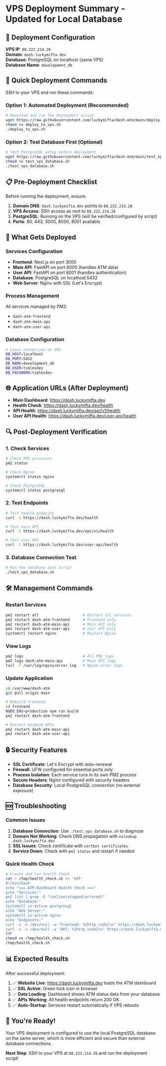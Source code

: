 # VPS Deployment Summary - Updated for Local Database

## 🎯 Deployment Configuration

**VPS IP**: `88.222.214.26`  
**Domain**: `dash.luckymifta.dev`  
**Database**: PostgreSQL on localhost (same VPS)  
**Database Name**: `development_db`  

## 🚀 Quick Deployment Commands

SSH to your VPS and run these commands:

### Option 1: Automated Deployment (Recommended)
```bash
# Download and run the deployment script
wget https://raw.githubusercontent.com/luckymifta/dash-atm/main/deploy_to_vps.sh
chmod +x deploy_to_vps.sh
./deploy_to_vps.sh
```

### Option 2: Test Database First (Optional)
```bash
# Test PostgreSQL setup before deployment
wget https://raw.githubusercontent.com/luckymifta/dash-atm/main/test_vps_database.sh
chmod +x test_vps_database.sh
./test_vps_database.sh
```

## 📋 Pre-Deployment Checklist

Before running the deployment, ensure:

1. **Domain DNS**: `dash.luckymifta.dev` points to `88.222.214.26`
2. **VPS Access**: SSH access as root to `88.222.214.26`
3. **PostgreSQL**: Running on the VPS (will be verified/configured by script)
4. **Ports**: 80, 443, 3000, 8000, 8001 available

## 🔧 What Gets Deployed

### Services Configuration
- **Frontend**: Next.js on port 3000
- **Main API**: FastAPI on port 8000 (handles ATM data)
- **User API**: FastAPI on port 8001 (handles authentication)
- **Database**: PostgreSQL on localhost:5432
- **Web Server**: Nginx with SSL (Let's Encrypt)

### Process Management
All services managed by PM2:
- `dash-atm-frontend`
- `dash-atm-main-api` 
- `dash-atm-user-api`

### Database Configuration
```bash
# Local connection on VPS
DB_HOST=localhost
DB_PORT=5432
DB_NAME=development_db
DB_USER=timlesdev
DB_PASSWORD=timlesdev
```

## 🌐 Application URLs (After Deployment)

- **Main Dashboard**: https://dash.luckymifta.dev
- **Health Check**: https://dash.luckymifta.dev/health
- **API Health**: https://dash.luckymifta.dev/api/v1/health
- **User API Health**: https://dash.luckymifta.dev/user-api/health

## 🔍 Post-Deployment Verification

### 1. Check Services
```bash
# Check PM2 processes
pm2 status

# Check Nginx
systemctl status nginx

# Check PostgreSQL
systemctl status postgresql
```

### 2. Test Endpoints
```bash
# Test health endpoint
curl -I https://dash.luckymifta.dev/health

# Test main API
curl -I https://dash.luckymifta.dev/api/v1/health

# Test user API  
curl -I https://dash.luckymifta.dev/user-api/health
```

### 3. Database Connection Test
```bash
# Run the database test script
./test_vps_database.sh
```

## 🛠️ Management Commands

### Restart Services
```bash
pm2 restart all                    # Restart all services
pm2 restart dash-atm-frontend      # Frontend only
pm2 restart dash-atm-main-api      # Main API only
pm2 restart dash-atm-user-api      # User API only
systemctl restart nginx            # Restart Nginx
```

### View Logs
```bash
pm2 logs                           # All PM2 logs
pm2 logs dash-atm-main-api         # Main API logs
tail -f /var/log/nginx/error.log   # Nginx error logs
```

### Update Application
```bash
cd /var/www/dash-atm
git pull origin main

# Rebuild frontend
cd frontend
NODE_ENV=production npm run build
pm2 restart dash-atm-frontend

# Restart backend APIs
pm2 restart dash-atm-main-api
pm2 restart dash-atm-user-api
```

## 🔒 Security Features

- **SSL Certificate**: Let's Encrypt with auto-renewal
- **Firewall**: UFW configured for essential ports only
- **Process Isolation**: Each service runs in its own PM2 process
- **Secure Headers**: Nginx configured with security headers
- **Database Security**: Local PostgreSQL connection (no external exposure)

## 🆘 Troubleshooting

### Common Issues

1. **Database Connection**: Use `./test_vps_database.sh` to diagnose
2. **Domain Not Working**: Check DNS propagation with `nslookup dash.luckymifta.dev`
3. **SSL Issues**: Check certificate with `certbot certificates`
4. **Service Down**: Check with `pm2 status` and restart if needed

### Quick Health Check
```bash
# Create and run health check
cat > /tmp/health_check.sh << 'EOF'
#!/bin/bash
echo "=== ATM Dashboard Health Check ==="
echo "Services:"
pm2 list | grep -E "(online|stopped|errored)"
echo "Database:"
systemctl is-active postgresql
echo "Web Server:"
systemctl is-active nginx
echo "Endpoints:"
curl -s -o /dev/null -w "Frontend: %{http_code}\n" https://dash.luckymifta.dev
curl -s -o /dev/null -w "API: %{http_code}\n" https://dash.luckymifta.dev/api/v1/health
EOF
chmod +x /tmp/health_check.sh
/tmp/health_check.sh
```

## 📊 Expected Results

After successful deployment:

1. ✅ **Website Live**: https://dash.luckymifta.dev loads the ATM dashboard
2. ✅ **SSL Active**: Green lock icon in browser
3. ✅ **Data Loading**: Dashboard shows ATM status data from your database
4. ✅ **APIs Working**: All health endpoints return 200 OK
5. ✅ **Auto-Startup**: Services restart automatically if VPS reboots

## 🎉 You're Ready!

Your VPS deployment is configured to use the local PostgreSQL database on the same server, which is more efficient and secure than external database connections.

**Next Step**: SSH to your VPS at `88.222.214.26` and run the deployment script!
